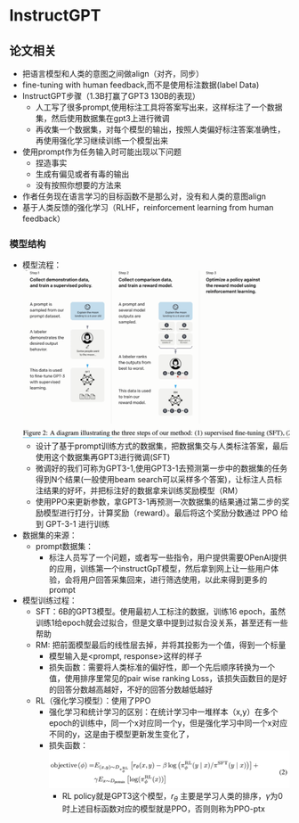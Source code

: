 # InstructGPT

## 论文相关

- 把语言模型和人类的意图之间做align（对齐，同步）
- fine-tuning with human feedback,而不是使用标注数据(label Data)
- InstructGPT步骤（1.3B打赢了GPT3 130B的表现）
  - 人工写了很多prompt,使用标注工具将答案写出来，这样标注了一个数据集，然后使用数据集在gpt3上进行微调
  - 再收集一个数据集，对每个模型的输出，按照人类偏好标注答案准确性，再使用强化学习继续训练一个模型出来
- 使用prompt作为任务输入时可能出现以下问题
  - 捏造事实
  - 生成有偏见或者有毒的输出
  - 没有按照你想要的方法来
- 作者任务现在语言学习的目标函数不是那么对，没有和人类的意图align
- 基于人类反馈的强化学习（RLHF，reinforcement learning from human feedback）

### 模型结构

- 模型流程：![节点](./../image/RLHF.png)
  - 设计了基于prompt训练方式的数据集，把数据集交与人类标注答案，最后使用这个数据集再GPT3进行微调(SFT)
  - 微调好的我们可称为GPT3-1,使用GPT3-1去预测第一步中的数据集的任务得到N个结果(一般使用beam search可以采样多个答案)，让标注人员标注结果的好坏，并把标注好的数据拿来训练奖励模型（RM）
  - 使用PPO来更新参数，拿GPT3-1再预测一次数据集的结果通过第二步的奖励模型进行打分，计算奖励（reward）。最后将这个奖励分数通过 PPO 给到 GPT-3-1 进行训练
- 数据集的来源：
  - prompt数据集：
    - 标注人员写了一个问题，或者写一些指令，用户提供需要OPenAI提供的应用，训练第一个instructGpT模型，然后拿到网上让一些用户体验，会将用户回答采集回来，进行筛选使用，以此来得到更多的prompt
- 模型训练过程：
  - SFT：6B的GPT3模型。使用最初人工标注的数据，训练16 epoch，虽然训练1给epoch就会过拟合，但是文章中提到过拟合没关系，甚至还有一些帮助
  - RM: 把前面模型最后的线性层去掉，并将其投影为一个值，得到一个标量
    - 模型输入是<prompt, response>这样的样子
    - 损失函数：需要将人类标准的偏好性，即一个先后顺序转换为一个值，使用排序里常见的pair wise ranking Loss，该损失函数目的是好的回答分数越高越好，不好的回答分数越低越好
  - RL（强化学习模型）：使用了PPO
    - 强化学习和统计学习的区别：在统计学习中一堆样本（x,y）在多个epoch的训练中，同一个x对应同一个y，但是强化学习中同一个x对应不同的y，这是由于模型更新发生变化了，
    - 损失函数：![节点](./../image/RL.png)
      - RL policy就是GPT3这个模型，$r_\theta$ 主要是学习人类的排序，$\gamma$为0时上述目标函数对应的模型就是PPO，否则则称为PPO-ptx
